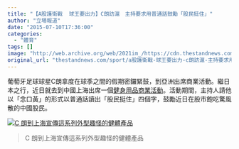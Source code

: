 ```yaml
---
title: "【A股護衛戰  球王要出力】C朗訪滬　主持要求用普通話鼓勵「股民挺住」"
author: "立場報道"
date: "2015-07-10T17:36:00"
categories:
  - "體育"
tags: []
image: "http://web.archive.org/web/2021im_/https://cdn.thestandnews.com/media/photos/cache/Cron1_Rjlzt_1200x0.JPG"
original_url: "thestandnews.com/sport/a股護衛戰-球王要出力-c朗訪滬-主持要求用普通話鼓勵-股民挺住"
---
```

葡萄牙足球球星C朗拿度在球季之間的假期密鑼緊鼓，到亞洲出席商業活動。繼日本之行，近日就去到中國上海出席一個[健身用品商業活動](http://web.archive.org/web/20210628174202/http://infopub.sgx.com/FileOpen/ThakralCorp_PR_MTG_SIXPAD_20150709FINAL.ashx?App=Announcement&FileID=359558)。活動期間，主持人請他以「念口黃」的形式以普通話讀出「股民挺住」四個字，鼓勵近日在股市飽吃驚風散的中國股民。

[![C 朗到上海宣傳這系列外型趣怪的健體產品](http://web.archive.org/web/2021im_/https://cdn.thestandnews.com/media/photos/cache/Cron1_Rjlzt_1200x0.JPG)](http://web.archive.org/web/20210628174202/https://cdn.thestandnews.com/media/photos/cache/Cron1_Rjlzt_1200x0.JPG)

> C 朗到上海宣傳這系列外型趣怪的健體產品